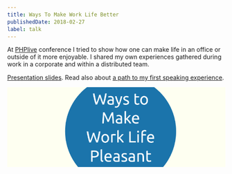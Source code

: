 ```yaml
---
title: Ways To Make Work Life Better
publishedDate: 2018-02-27
label: talk
---
```


At [PHPlive](http://www.phplive.cz/) conference I tried to show how one can make life in an office or outside of it more enjoyable. I shared my own experiences gathered during work in a corporate and within a distributed team.

[Presentation slides](https://docs.google.com/presentation/d/1jXR04uWfTf8w5rnPxuFIPGo4QMBzkzpMs2Cbocs_ggs). Read also about [a path to my first speaking experience](/a-path-to-my-first-speaking-experience).

![](/images/phplive-2018-talk.png)
